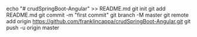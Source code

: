 echo "# crudSpringBoot-Angular" >> README.md
git init
git add README.md
git commit -m "first commit"
git branch -M master
git remote add origin https://github.com/franklincappa/crudSpringBoot-Angular.git
git push -u origin master